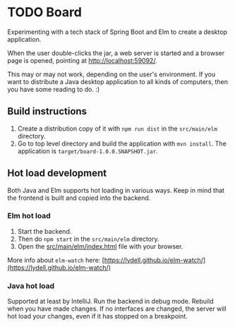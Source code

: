 # TODO Board

Experimenting with a tech stack of Spring Boot and Elm to create a desktop application.

When the user double-clicks the jar, a web server is started and a browser page is opened, pointing at [http://localhost:59092/](http://localhost:59092/).

This may or may not work, depending on the user's environment. If you want to distribute a Java desktop application to all kinds of computers, then you have some reading to do. :)

## Build instructions

1. Create a distribution copy of it with  `npm run dist` in the `src/main/elm` directory.
2. Go to top level directory and build the application with `mvn install`. The application is `target/board-1.0.0.SNAPSHOT.jar`.

## Hot load development

Both Java and Elm supports hot loading in various ways. Keep in mind that the frontend is built and copied into the
backend.

### Elm hot load

1. Start the backend.
2. Then do `npm start` in the `src/main/elm` directory.
3. Open the [src/main/elm/index.html](src/main/elm/index.html) file with your browser.

More info about `elm-watch` here: [https://lydell.github.io/elm-watch/](https://lydell.github.io/elm-watch/)

### Java hot load

Supported at least by IntelliJ. Run the backend in debug mode. Rebuild when you have made changes. If no interfaces are
changed, the server will hot load your changes, even if it has stopped on a breakpoint.